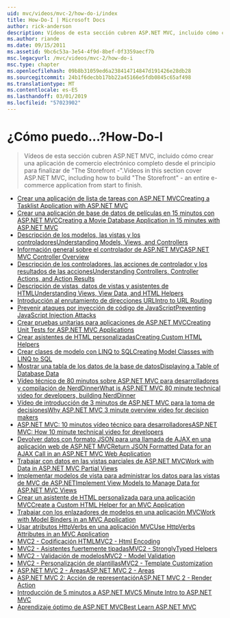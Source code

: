 ```yaml
---
uid: mvc/videos/mvc-2/how-do-i/index
title: How-Do-I | Microsoft Docs
author: rick-anderson
description: Vídeos de esta sección cubren ASP.NET MVC, incluido cómo crear una aplicación de comercio electrónico completo desde el principio para finalizar de 'El escaparate -'.
ms.author: riande
ms.date: 09/15/2011
ms.assetid: 9bc6c53a-3e54-4f9d-8bef-0f3359aecf7b
msc.legacyurl: /mvc/videos/mvc-2/how-do-i
msc.type: chapter
ms.openlocfilehash: 09b8b31059ed6a238414714847d191426e28db28
ms.sourcegitcommit: 24b1f6decbb17bb22a45166e5fdb0845c65af498
ms.translationtype: MT
ms.contentlocale: es-ES
ms.lasthandoff: 03/01/2019
ms.locfileid: "57023902"
---
```

<a name="how-do-i"></a><span data-ttu-id="9275b-103">¿Cómo puedo...?</span><span class="sxs-lookup"><span data-stu-id="9275b-103">How-Do-I</span></span>
====================
> <span data-ttu-id="9275b-104">Vídeos de esta sección cubren ASP.NET MVC, incluido cómo crear una aplicación de comercio electrónico completo desde el principio para finalizar de "The Storefront -".</span><span class="sxs-lookup"><span data-stu-id="9275b-104">Videos in this section cover ASP.NET MVC, including how to build "The Storefront" - an entire e-commerce application from start to finish.</span></span>


- [<span data-ttu-id="9275b-105">Crear una aplicación de lista de tareas con ASP.NET MVC</span><span class="sxs-lookup"><span data-stu-id="9275b-105">Creating a Tasklist Application with ASP.NET MVC</span></span>](creating-a-tasklist-application-with-aspnet-mvc.md)
- [<span data-ttu-id="9275b-106">Crear una aplicación de base de datos de películas en 15 minutos con ASP.NET MVC</span><span class="sxs-lookup"><span data-stu-id="9275b-106">Creating a Movie Database Application in 15 minutes with ASP.NET MVC</span></span>](creating-a-movie-database-application-in-15-minutes-with-aspnet-mvc.md)
- [<span data-ttu-id="9275b-107">Descripción de los modelos, las vistas y los controladores</span><span class="sxs-lookup"><span data-stu-id="9275b-107">Understanding Models, Views, and Controllers</span></span>](understanding-models-views-and-controllers.md)
- [<span data-ttu-id="9275b-108">Información general sobre el controlador de ASP.NET MVC</span><span class="sxs-lookup"><span data-stu-id="9275b-108">ASP.NET MVC Controller Overview</span></span>](aspnet-mvc-controller-overview.md)
- [<span data-ttu-id="9275b-109">Descripción de los controladores, las acciones de controlador y los resultados de las acciones</span><span class="sxs-lookup"><span data-stu-id="9275b-109">Understanding Controllers, Controller Actions, and Action Results</span></span>](understanding-controllers-controller-actions-and-action-results.md)
- [<span data-ttu-id="9275b-110">Descripción de vistas, datos de vistas y asistentes de HTML</span><span class="sxs-lookup"><span data-stu-id="9275b-110">Understanding Views, View Data, and HTML Helpers</span></span>](understanding-views-view-data-and-html-helpers.md)
- [<span data-ttu-id="9275b-111">Introducción al enrutamiento de direcciones URL</span><span class="sxs-lookup"><span data-stu-id="9275b-111">Intro to URL Routing</span></span>](an-introduction-to-url-routing.md)
- [<span data-ttu-id="9275b-112">Prevenir ataques por inyección de código de JavaScript</span><span class="sxs-lookup"><span data-stu-id="9275b-112">Preventing JavaScript Injection Attacks</span></span>](preventing-javascript-injection-attacks.md)
- [<span data-ttu-id="9275b-113">Crear pruebas unitarias para aplicaciones de ASP.NET MVC</span><span class="sxs-lookup"><span data-stu-id="9275b-113">Creating Unit Tests for ASP.NET MVC Applications</span></span>](creating-unit-tests-for-aspnet-mvc-applications.md)
- [<span data-ttu-id="9275b-114">Crear asistentes de HTML personalizadas</span><span class="sxs-lookup"><span data-stu-id="9275b-114">Creating Custom HTML Helpers</span></span>](creating-custom-html-helpers.md)
- [<span data-ttu-id="9275b-115">Crear clases de modelo con LINQ to SQL</span><span class="sxs-lookup"><span data-stu-id="9275b-115">Creating Model Classes with LINQ to SQL</span></span>](creating-model-classes-with-linq-to-sql.md)
- [<span data-ttu-id="9275b-116">Mostrar una tabla de los datos de la base de datos</span><span class="sxs-lookup"><span data-stu-id="9275b-116">Displaying a Table of Database Data</span></span>](displaying-a-table-of-database-data.md)
- [<span data-ttu-id="9275b-117">Vídeo técnico de 80 minutos sobre ASP.NET MVC para desarrolladores y compilación de NerdDinner</span><span class="sxs-lookup"><span data-stu-id="9275b-117">What is ASP.NET MVC 80 minute technical video for developers, building NerdDinner</span></span>](what-is-aspnet-mvc-80-minute-technical-video-for-developers-building-nerddinner.md)
- [<span data-ttu-id="9275b-118">Vídeo de introducción de 3 minutos de ASP.NET MVC para la toma de decisiones</span><span class="sxs-lookup"><span data-stu-id="9275b-118">Why ASP.NET MVC 3 minute overview video for decision makers</span></span>](why-aspnet-mvc-3-minute-overview-video-for-decision-makers.md)
- [<span data-ttu-id="9275b-119">ASP.NET MVC: 10 minutos vídeo técnico para desarrolladores</span><span class="sxs-lookup"><span data-stu-id="9275b-119">ASP.NET MVC: How 10 minute technical video for developers</span></span>](aspnet-mvc-how-10-minute-technical-video-for-developers.md)
- [<span data-ttu-id="9275b-120">Devolver datos con formato JSON para una llamada de AJAX en una aplicación web de ASP.NET MVC</span><span class="sxs-lookup"><span data-stu-id="9275b-120">Return JSON Formatted Data for an AJAX Call in an ASP.NET MVC Web Application</span></span>](how-do-i-return-json-formatted-data-for-an-ajax-call-in-an-aspnet-mvc-web-application.md)
- [<span data-ttu-id="9275b-121">Trabajar con datos en las vistas parciales de ASP.NET MVC</span><span class="sxs-lookup"><span data-stu-id="9275b-121">Work with Data in ASP.NET MVC Partial Views</span></span>](how-do-i-work-with-data-in-aspnet-mvc-partial-views.md)
- [<span data-ttu-id="9275b-122">Implementar modelos de vista para administrar los datos para las vistas de MVC de ASP.NET</span><span class="sxs-lookup"><span data-stu-id="9275b-122">Implement View Models to Manage Data for ASP.NET MVC Views</span></span>](how-do-i-implement-view-models-to-manage-data-for-aspnet-mvc-views.md)
- [<span data-ttu-id="9275b-123">Crear un asistente de HTML personalizada para una aplicación MVC</span><span class="sxs-lookup"><span data-stu-id="9275b-123">Create a Custom HTML Helper for an MVC Application</span></span>](how-do-i-create-a-custom-html-helper-for-an-mvc-application.md)
- [<span data-ttu-id="9275b-124">Trabajar con los enlazadores de modelos en una aplicación MVC</span><span class="sxs-lookup"><span data-stu-id="9275b-124">Work with Model Binders in an MVC Application</span></span>](how-do-i-work-with-model-binders-in-an-mvc-application.md)
- [<span data-ttu-id="9275b-125">Usar atributos HttpVerbs en una aplicación MVC</span><span class="sxs-lookup"><span data-stu-id="9275b-125">Use HttpVerbs Attributes in an MVC Application</span></span>](how-do-i-use-httpverbs-attributes-in-an-mvc-application.md)
- [<span data-ttu-id="9275b-126">MVC2 - Codificación HTML</span><span class="sxs-lookup"><span data-stu-id="9275b-126">MVC2 - Html Encoding</span></span>](mvc2-html-encoding.md)
- [<span data-ttu-id="9275b-127">MVC2 - Asistentes fuertemente tipadas</span><span class="sxs-lookup"><span data-stu-id="9275b-127">MVC2 - StronglyTyped Helpers</span></span>](mvc2-stronglytyped-helpers.md)
- [<span data-ttu-id="9275b-128">MVC2 - Validación de modelos</span><span class="sxs-lookup"><span data-stu-id="9275b-128">MVC2 - Model Validation</span></span>](mvc2-model-validation.md)
- [<span data-ttu-id="9275b-129">MVC2 - Personalización de plantillas</span><span class="sxs-lookup"><span data-stu-id="9275b-129">MVC2 - Template Customization</span></span>](mvc2-template-customization.md)
- [<span data-ttu-id="9275b-130">ASP.NET MVC 2 - Áreas</span><span class="sxs-lookup"><span data-stu-id="9275b-130">ASP.NET MVC 2 - Areas</span></span>](aspnet-mvc-2-areas.md)
- [<span data-ttu-id="9275b-131">ASP.NET MVC 2: Acción de representación</span><span class="sxs-lookup"><span data-stu-id="9275b-131">ASP.NET MVC 2 - Render Action</span></span>](aspnet-mvc-2-render-action.md)
- [<span data-ttu-id="9275b-132">Introducción de 5 minutos a ASP.NET MVC</span><span class="sxs-lookup"><span data-stu-id="9275b-132">5 Minute Intro to ASP.NET MVC</span></span>](5-minute-introduction-to-aspnet-mvc.md)
- [<span data-ttu-id="9275b-133">Aprendizaje óptimo de ASP.NET MVC</span><span class="sxs-lookup"><span data-stu-id="9275b-133">Best Learn ASP.NET MVC</span></span>](how-to-best-learn-asp-net-mvc.md)

